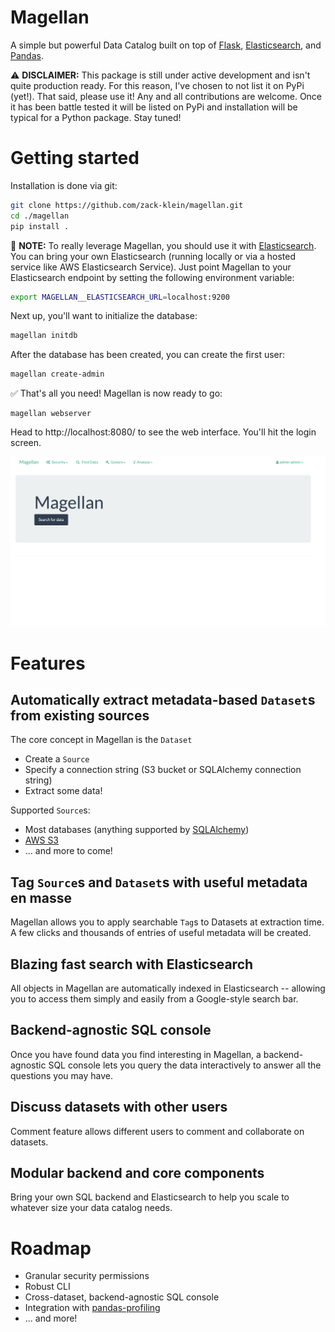 # Magellan

A simple but powerful Data Catalog built on top of [Flask](https://readthedocs.org/projects/flask/), [Elasticsearch](https://www.elastic.co/guide/en/elastic-stack-get-started/current/index.html), and [Pandas](https://pandas.pydata.org/).

:warning: **DISCLAIMER:** This package is still under active development and isn't quite production ready. For this reason, I've chosen to not list it on PyPi (yet!). That said, please use it! Any and all contributions are welcome. Once it has been battle tested it will be listed on PyPi and installation will be typical for a Python package. Stay tuned!

# Getting started

Installation is done via git:

```bash
git clone https://github.com/zack-klein/magellan.git
cd ./magellan
pip install .
```

:memo: **NOTE:** To really leverage Magellan, you should use it with [Elasticsearch](https://www.elastic.co/guide/en/elastic-stack-get-started/current/index.html). You can bring your own Elasticsearch (running locally or via a hosted service like AWS Elasticsearch Service). Just point Magellan to your Elasticsearch endpoint by setting the following environment variable:

```bash
export MAGELLAN__ELASTICSEARCH_URL=localhost:9200
```

Next up, you'll want to initialize the database:
```bash
magellan initdb
```

After the database has been created, you can create the first user:

```bash
magellan create-admin
```

:white_check_mark: That's all you need! Magellan is now ready to go:

```
magellan webserver
```

Head to http://localhost:8080/ to see the web interface. You'll hit the login screen.

![](./docs/imgs/splash.png)

# Features

## Automatically extract metadata-based `Dataset`s from existing sources

The core concept in Magellan is the `Dataset`

- Create a `Source`
- Specify a connection string (S3 bucket or SQLAlchemy connection string)
- Extract some data!

Supported `Source`s:
- Most databases (anything supported by [SQLAlchemy](https://docs.sqlalchemy.org/))
- [AWS S3](https://aws.amazon.com/s3)
- ... and more to come!

## Tag `Source`s and `Dataset`s with useful metadata en masse

Magellan allows you to apply searchable `Tag`s to Datasets at extraction time. A few clicks and thousands of entries of useful metadata will be created.

## Blazing fast search with Elasticsearch

All objects in Magellan are automatically indexed in Elasticsearch -- allowing you to access them simply and easily from a Google-style search bar.

## Backend-agnostic SQL console

Once you have found data you find interesting in Magellan, a backend-agnostic SQL console lets you query the data interactively to answer all the questions you may have.

## Discuss datasets with other users

Comment feature allows different users to comment and collaborate on datasets.

## Modular backend and core components
Bring your own SQL backend and Elasticsearch to help you scale to whatever size your data catalog needs.

# Roadmap

- Granular security permissions
- Robust CLI
- Cross-dataset, backend-agnostic SQL console
- Integration with [pandas-profiling](https://github.com/pandas-profiling/pandas-profiling)
- ... and more!
